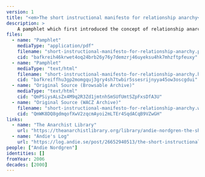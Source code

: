 ```yaml
---
version: 1
title: "<em>The short instructional manifesto for relationship anarchy</em>"
description: >
    A pamphlet which first introduced the concept of relationship anarchy
files:
  - name: "Pamphlet"
    mediaType: "application/pdf"
    filename: "short-instructional-manifesto-for-relationship-anarchy.pdf"
    cid: "bafkreih46krwet4oq24brb26y76y7demzrj46uyeksu4hk7mhzftpfeuxy"
  - name: "Pamphlet"
    mediaType: "text/html"
    filename: "short-instructional-manifesto-for-relationship-anarchy.html"
    cid: "bafkreiffhu3gp2momgquj3gry4sh7twbir5ssesrijnyya45ow3oscgdui"
  - name: "Original Source (Browsable Archive)"
    mediaType: "text/html"
    cid: "QmPSiysALsZx4M9q2R3Zd1jmtnhSmSUfUmtSZpFxsDfA3U"
  - name: "Original Source (WACZ Archive)"
    filename: "short-instructional-manifesto-for-relationship-anarchy.wacz"
    cid: "QmWK8DQ8gdmqofXwV2zqcmAyoi2mLTEr4SqdACqB9VZwGH"
links:
  - name: "The Anarchist Library"
    url: "https://theanarchistlibrary.org/library/andie-nordgren-the-short-instructional-manifesto-for-relationship-anarchy"
  - name: "Andie's Log"
    url: "https://log.andie.se/post/26652940513/the-short-instructional-manifesto-for-relationship"
people: ["Andie Nordgren"]
identities: []
fromYear: 2006
decades: [2000]
---
```

